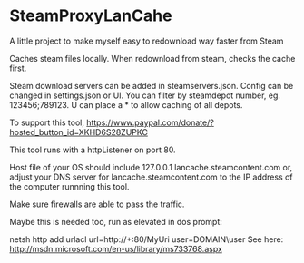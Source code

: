 # SteamProxyLanCahe

A little project to make myself easy to redownload way faster from Steam

Caches steam files locally. When redownload from steam, checks the cache first.

Steam download servers can be added in steamservers.json.
Config can be changed in settings.json or UI.
You can filter by steamdepot number, eg. 123456;789123. U can place a * to allow caching of all depots.

To support this tool, https://www.paypal.com/donate/?hosted_button_id=XKHD6S28ZUPKC


This tool runs with a httpListener on port 80.

Host file of your OS should include 127.0.0.1	lancache.steamcontent.com or,
adjust your DNS server for lancache.steamcontent.com to the IP address of the computer runnning this tool.

Make sure firewalls are able to pass the traffic.

Maybe this is needed too, run as elevated in dos prompt:

netsh http add urlacl url=http://+:80/MyUri user=DOMAIN\user
See here: http://msdn.microsoft.com/en-us/library/ms733768.aspx

